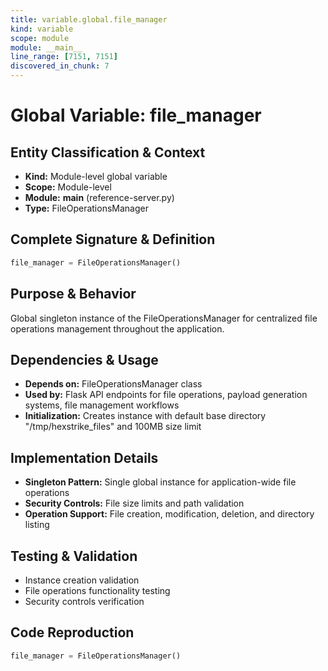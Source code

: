```yaml
---
title: variable.global.file_manager
kind: variable
scope: module
module: __main__
line_range: [7151, 7151]
discovered_in_chunk: 7
---
```


# Global Variable: file_manager

## Entity Classification & Context
- **Kind:** Module-level global variable
- **Scope:** Module-level
- **Module:** __main__ (reference-server.py)
- **Type:** FileOperationsManager

## Complete Signature & Definition
```python
file_manager = FileOperationsManager()
```

## Purpose & Behavior
Global singleton instance of the FileOperationsManager for centralized file operations management throughout the application.

## Dependencies & Usage
- **Depends on:** FileOperationsManager class
- **Used by:** Flask API endpoints for file operations, payload generation systems, file management workflows
- **Initialization:** Creates instance with default base directory "/tmp/hexstrike_files" and 100MB size limit

## Implementation Details
- **Singleton Pattern:** Single global instance for application-wide file operations
- **Security Controls:** File size limits and path validation
- **Operation Support:** File creation, modification, deletion, and directory listing

## Testing & Validation
- Instance creation validation
- File operations functionality testing
- Security controls verification

## Code Reproduction
```python
file_manager = FileOperationsManager()
```
